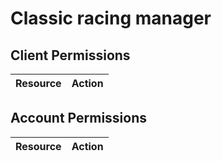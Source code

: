 # Classic racing manager


## Client Permissions
| Resource | Action |
| -------- | ------ |

## Account Permissions
| Resource | Action |
| -------- | ------ |

